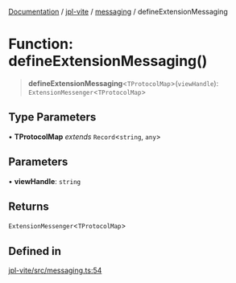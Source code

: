[Documentation](../../../packages.md) / [jpl-vite](../../index.md) / [messaging](../index.md) / defineExtensionMessaging

# Function: defineExtensionMessaging()

> **defineExtensionMessaging**\<`TProtocolMap`\>(`viewHandle`): `ExtensionMessenger`\<`TProtocolMap`\>

## Type Parameters

• **TProtocolMap** _extends_ `Record`\<`string`, `any`\>

## Parameters

• **viewHandle**: `string`

## Returns

`ExtensionMessenger`\<`TProtocolMap`\>

## Defined in

[jpl-vite/src/messaging.ts:54](https://github.com/rxliuli/joplin-utils/blob/856dd8cbf75fe71932485581a99ca0e4ebcdd5e8/packages/jpl-vite/src/messaging.ts#L54)
